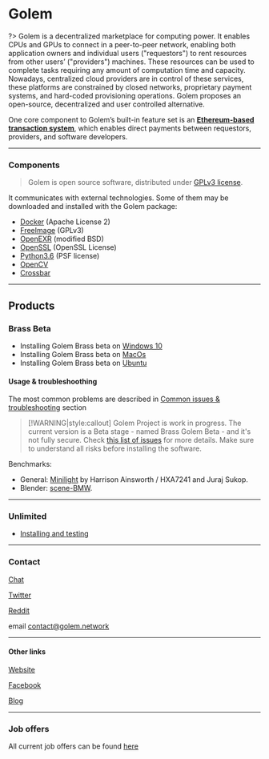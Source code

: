 # Golem

<!-- [![Buildbot](https://buildbot.lwan.ws/img/MN1w5S/buildpackage_linux)](https://buildbot.golem.network/buildbot/#/builders/buildpackage_linux)
[![Buildbot](https://shield.lwan.ws/img/MN1w5S/buildpackage_macOS)](https://buildbot.golem.network/buildbot/#/builders/buildpackage_macOS)
[![Buildbot](https://shield.lwan.ws/img/MN1w5S/buildpackage_windows)](https://buildbot.golem.network/buildbot/#/builders/buildpackage_windows)
[![codecov](https://codecov.io/gh/golemfactory/golem/branch/develop/graph/badge.svg)](https://codecov.io/gh/golemfactory/golem) -->

?> Golem is a decentralized marketplace for computing power. It enables CPUs and GPUs to connect in a peer-to-peer network, enabling both application owners and individual users ("requestors") to rent resources from other users’ ("providers") machines. These resources can be used to complete tasks requiring any amount of computation time and capacity. 
Nowadays, centralized cloud providers are in control of these services, these platforms are constrained by closed networks, proprietary payment systems, and hard-coded provisioning operations. Golem proposes an open-source, decentralized and user controlled alternative.
 
One core component to Golem’s built-in feature set is an [**Ethereum-based transaction system**](/About/Payments), which enables direct payments between requestors, providers, and software developers.


---

### Components

>Golem is open source software, distributed under [GPLv3 license](https://www.gnu.org/licenses/gpl-3.0.html).

It communicates with external technologies. Some of them may be downloaded and installed with the Golem package:
* [Docker](https://www.docker.com/) (Apache License 2)
* [FreeImage](http://freeimage.sourceforge.net/) (GPLv3)
* [OpenEXR](http://www.openexr.com/) (modified BSD)
* [OpenSSL](https://www.openssl.org/) (OpenSSL License)
* [Python3.6](https://www.python.org/) (PSF license)
* [OpenCV](https://opencv.org)
* [Crossbar](https://crossbar.io)

---

## Products

### Brass Beta

* Installing Golem Brass beta on [Windows 10](Products/Brass-Beta/Installation?id=windows-quick-install)
* Installing Golem Brass beta on [MacOs](Products/Brass-Beta/Installation?id=macos-quick-install)
* Installing Golem Brass beta on [Ubuntu](Products/Brass-Beta/Installation?id=ubuntu-quick-install)

#### Usage & troubleshoothing

The most common problems are described in [Common issues & troubleshooting](Products/Brass-Beta/Issues-&-Troubleshooting) section

>[!WARNING|style:callout]
Golem Project is work in progress. The current version is a Beta stage -  named Brass Golem Beta - and it's not fully secure. 
>Check [this list of issues](https://github.com/golemfactory/golem/labels/security) for more details. 
>Make sure to understand all risks before installing the software.

Benchmarks:
* General: [Minilight](http://www.hxa.name/minilight) by Harrison Ainsworth / HXA7241 and Juraj Sukop.
* Blender: [scene-BMW](https://www.blender.org/download/demo-files/).
---

### Unlimited

* [Installing and testing](Products/Unlimited/Basic-Usage?id=installing-and-testing)

---

### Contact  

[Chat](https://chat.golem.network)

[Twitter](https://twitter.com/golemproject)

[Reddit](https://www.reddit.com/r/GolemProject/)

email contact@golem.network

---

#### Other links

[Website](https://golem.network)

[Facebook](https://www.facebook.com/golemproject)

[Blog](https://blog.golemproject.net/)

---

### Job offers

All current job offers can be found [here](https://golem.network/careers/)

